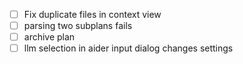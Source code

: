 - [ ] Fix duplicate files in context view
- [ ] parsing two subplans fails
- [ ] archive plan
- [ ] llm selection in aider input dialog changes settings